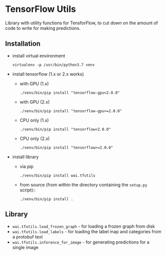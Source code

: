 # TensorFlow Utils

Library with utility functions for TensforFlow, to cut down on the amount 
of code to write for making predictions.


## Installation

* install virtual environment

  ```commandline
  virtualenv -p /usr/bin/python3.7 venv
  ```

* install tensorflow (1.x or 2.x works)

  * with GPU (1.x)
  
    ```commandline
    ./venv/bin/pip install "tensorflow-gpu<2.0.0"
    ```

  * with GPU (2.x)
  
    ```commandline
    ./venv/bin/pip install "tensorflow-gpu>=2.0.0"
    ```
    
  * CPU only (1.x)
  
    ```commandline
    ./venv/bin/pip install "tensorflow<2.0.0"
    ```
    
  * CPU only (2.x)
  
    ```commandline
    ./venv/bin/pip install "tensorflow>=2.0.0"
    ```

* install library

  * via pip

    ```commandline
    ./venv/bin/pip install wai.tfutils
    ```

  * from source (from within the directory containing the `setup.py` script)::

    ```commandline
    ./venv/bin/pip install .
    ```

## Library

* `wai.tfutils.load_frozen_graph` - for loading a frozen graph from disk
* `wai.tfutils.load_labels` - for loading the label map and categories from a protobuf text
* `wai.tfutils.inference_for_image` - for generating predictions for a single image
